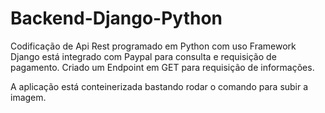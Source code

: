 # Backend-Django-Python

Codificação de Api Rest programado em Python com uso Framework Django está integrado com Paypal para consulta e requisição de pagamento. 
Criado um Endpoint em GET para requisição de informações.

A aplicação está conteinerizada bastando rodar o comando para subir a imagem.


